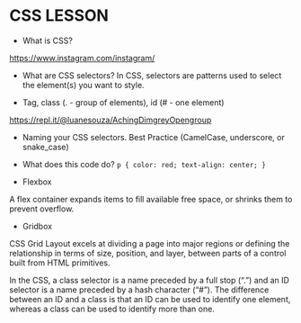# CSS LESSON

* What is CSS?

https://www.instagram.com/instagram/

* What are CSS selectors?
In CSS, selectors are patterns used to select the element(s) you want to style.

 - Tag, class (. - group of elements), id (# - one element)

 https://repl.it/@luanesouza/AchingDimgreyOpengroup

 - Naming your CSS selectors. Best Practice (CamelCase, underscore, or snake_case)

* What does this code do?
`p {
  color: red;
  text-align: center;
}`

* Flexbox

A flex container expands items to fill available free space, or shrinks them to prevent overflow.

* Gridbox

CSS Grid Layout excels at dividing a page into major regions or defining the relationship in terms of size, position, and layer, between parts of a control built from HTML primitives.




















 In the CSS, a class selector is a name preceded by a full stop (“.”) and an ID selector is a name preceded by a hash character (“#”). The difference between an ID and a class is that an ID can be used to identify one element, whereas a class can be used to identify more than one.
